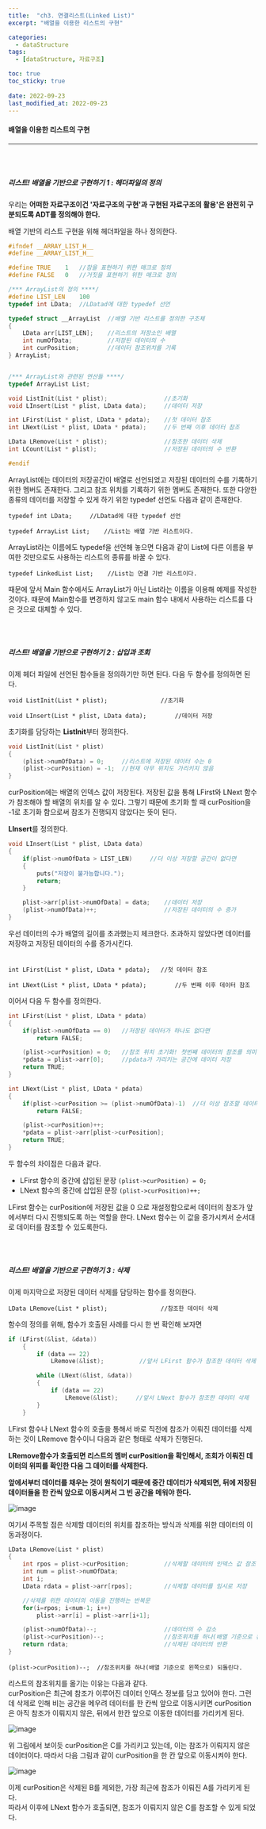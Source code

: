 ```yaml
---
title:  "ch3. 연결리스트(Linked List)"
excerpt: "배열을 이용한 리스트의 구현"

categories:
  - dataStructure
tags:
  - [dataStructure, 자료구조]

toc: true
toc_sticky: true
 
date: 2022-09-23
last_modified_at: 2022-09-23
---
```


#### 배열을 이용한 리스트의 구현
---
<br>
<br>

##### 리스트! 배열을 기반으로 구현하기 1 : 헤더파일의 정의  

우리는 **어떠한 자료구조이건 '자료구조의 구현'과 구현된 자료구조의 활용'은 완전히 구분되도록 ADT를 정의해야 한다.**  
 
배열 기반의 리스트 구현을 위해 헤더파일을 하나 정의한다.  

```c
#ifndef __ARRAY_LIST_H__
#define __ARRAY_LIST_H__

#define TRUE	1	//참을 표현하기 위한 매크로 정의
#define FALSE	0	//거짓을 표현하기 위한 매크로 정의

/*** ArrayList의 정의 ****/
#define LIST_LEN	100
typedef int LData;	//LDatad에 대한 typedef 선언

typedef struct __ArrayList	//배열 기반 리스트를 정의한 구조체
{
	LData arr[LIST_LEN];	//리스트의 저장소인 배열
	int numOfData;			//저장된 데이터의 수
	int curPosition;		//데이터 참조위치를 기록
} ArrayList;


/*** ArrayList와 관련된 연산들 ****/
typedef ArrayList List;

void ListInit(List * plist);				//초기화
void LInsert(List * plist, LData data);		//데이터 저장

int LFirst(List * plist, LData * pdata);	//첫 데이터 참조
int LNext(List * plist, LData * pdata);		//두 번째 이후 데이터 참조

LData LRemove(List * plist);				//참조한 데이터 삭제
int LCount(List * plist);					//저장된 데이터의 수 반환

#endif
```  

ArrayList에는 데이터의 저장공간이 배열로 선언되었고 저장된 데이터의 수를 기록하기 위한 멤버도 존재한다. 그리고 참조 위치를 기록하기 위한 멤버도 존재한다. 또한 다양한 종류의 데이터를 저장할 수 있게 하기 위한 typedef 선언도 다음과 같이 존재한다.  

`typedef int LData;     //LDatad에 대한 typedef 선언`  

`typedef ArrayList List;    //List는 배열 기반 리스트이다.`  

ArrayList라는 이름에도 typedef을 선언해 놓으면 다음과 같이 List에 다른 이름을 부여한 것만으로도 사용하는 리스트의 종류를 바꿀 수 있다.  

`typedef LinkedList List;    //List는 연결 기반 리스트이다.`  

때문에 앞서 Main 함수에서도 ArrayList가 아닌 List라는 이름을 이용해 예제를 작성한 것이다. 때문에 Main함수를 변경하지 않고도 main 함수 내에서 사용하는 리스트를 다은 것으로 대체할 수 있다.  

<br>
<br>

##### 리스트! 배열을 기반으로 구현하기 2 : 삽입과 조회   

이제 헤더 파일에 선언된 함수들을 정의하기만 하면 된다. 다음 두 함수를 정의하면 된다.  

`void ListInit(List * plist);				//초기화`  

`void LInsert(List * plist, LData data);		//데이터 저장`  

초기화를 담당하는 **ListInit**부터 정의한다.  

```c
void ListInit(List * plist)
{
	(plist->numOfData) = 0;		//리스트에 저장된 데이터 수는 0
	(plist->curPosition) = -1;	//현재 아무 위치도 가리키지 않음
}
```  

curPosition에는 배열의 인덱스 값이 저장된다. 저장된 값을 통해 LFirst와 LNext 함수가 참조해야 할 배열의 위치를 알 수 있다. 그렇기 때문에 초기화 할 때 curPosition을 -1로 초기화 함으로써 참조가 진행되지 않았다는 뜻이 된다.  

**LInsert**를  정의한다. 

```c
void LInsert(List * plist, LData data)
{
	if(plist->numOfData > LIST_LEN)		//더 이상 저장할 공간이 없다면
	{
		puts("저장이 불가능합니다.");
		return;
	}

	plist->arr[plist->numOfData] = data;	//데이터 저장
	(plist->numOfData)++;					//저장된 데이터의 수 증가
}
```

우선 데이터의 수가 배열의 길이를 초과했는지 체크한다. 초과하지 않았다면 데이터를 저장하고 저장된 데이터의 수를 증가시킨다.  
<br>
<br>
`int LFirst(List * plist, LData * pdata);	//첫 데이터 참조`  

`int LNext(List * plist, LData * pdata);		//두 번째 이후 데이터 참조`  

이어서 다음 두 함수를 정의한다.

```c
int LFirst(List * plist, LData * pdata)
{
	if(plist->numOfData == 0)	//저장된 데이터가 하나도 없다면
		return FALSE;

	(plist->curPosition) = 0;	//참조 위치 초기화! 첫번째 데이터의 참조를 의미
	*pdata = plist->arr[0];		//pdata가 가리키는 공간에 데이터 저장
	return TRUE;
}

int LNext(List * plist, LData * pdata)
{
	if(plist->curPosition >= (plist->numOfData)-1)	//더 이상 참조할 데이터가 없다면
		return FALSE;

	(plist->curPosition)++;
	*pdata = plist->arr[plist->curPosition];
	return TRUE;
}
```

두 함수의 차이점은 다음과 같다.  

- LFirst 함수의 중간에 삽입된 문장      `(plist->curPosition) = 0;`  
- LNext 함수의 중간에 삽입된 문장       `(plist->curPosition)++;`  

LFirst 함수는 curPosition에 저장된 값을 0 으로 재설정함으로써 데이터의 참조가 앞에서부터 다시 진행되도록 하는 역할을 한다. 
LNext 함수는 이 값을 증가시켜서 순서대로 데이터를 참조할 수 있도록한다. 

<br>
<br>

##### 리스트! 배열을 기반으로 구현하기 3 : 삭제    

이제 마지막으로 저장된 데이터 삭제를 담당하는 함수를 정의한다.  

`LData LRemove(List * plist);				//참조한 데이터 삭제`  

함수의 정의를 위해, 함수가 호출된 사례를 다시 한 번 확인해 보자면

```c
if (LFirst(&list, &data))
	{
		if (data == 22)
            LRemove(&list);          //앞서 LFirst 함수가 참조한 데이터 삭제   

		while (LNext(&list, &data))
		{
			if (data == 22)
				LRemove(&list);     //앞서 LNext 함수가 참조한 데이터 삭제
		}
	}
```

LFirst 함수나 LNext 함수의 호출을 통해서 바로 직전에 참조가 이뤄진 데이터를 삭제하는 것이 LRemove 함수이니 다음과 같은 형태로 삭제가 진행된다.  

**LRemove함수가 호출되면 리스트의 멤버 curPosition을 확인해서, 조회가 이뤄진 데이터의 위피를 확인한 다음 그 데이터를 삭제한다.**  

**앞에서부터 데이터를 채우는 것이 원칙이기 때문에 중간 데이터가 삭제되면, 뒤에 저장된 데이터들을 한 칸씩 앞으로 이동시켜서 그 빈 공간을 메워야 한다.**  

![image](https://user-images.githubusercontent.com/106606698/191882317-3f127a3c-dfbf-4265-bdc5-0c006971ee7f.png)  

여기서 주목할 점은 삭제할 데이터의 위치를 참조하는 방식과 삭제를 위한 데이터의 이동과정이다.  

```c
LData LRemove(List * plist)
{
	int rpos = plist->curPosition;			//삭제할 데이터의 인덱스 값 참조
	int num = plist->numOfData;
	int i;
	LData rdata = plist->arr[rpos];			//삭제할 데이터를 임시로 저장

	//삭제를 위한 데이터의 이동을 진행하는 반복문
	for(i=rpos; i<num-1; i++)
		plist->arr[i] = plist->arr[i+1];

	(plist->numOfData)--;					//데이터의 수 감소
	(plist->curPosition)--;					//참조위치를 하나(배열 기준으로 왼쪽으로) 되돌린다.
	return rdata;							//삭제된 데이터의 반환
}
```  

`(plist->curPosition)--;  //참조위치를 하나(배열 기준으로 왼쪽으로) 되돌린다.`  

리스트의 참조위치를 옮기는 이유는 다음과 같다.  
curPosition은 최근에 참조가 이루어진 데이터 인덱스 정보를 담고 있어야 한다. 그런데 삭제로 인해 비는 공간을 메우려 데이터를 한 칸씩 앞으로 이동시키면 curPosition은 아직 참조가 이뤄지지 않은, 뒤에서 한칸 앞으로 이동한 데이터를 가리키게 된다.  

![image](https://user-images.githubusercontent.com/106606698/191882982-ddbc6c78-f9d1-4a19-9ba2-51e6ce8d7891.png)

위 그림에서 보이듯 curPosition은 C를 가리키고 있는데, 이는 참조가 이뤄지지 않은 데이터이다. 
따라서 다음 그림과 같이 curPosition을 한 칸 앞으로 이동시켜야 한다.   

![image](https://user-images.githubusercontent.com/106606698/191883314-41919e06-0e06-482d-8519-b0bf28e2cd0d.png)  

이제 curPosition은 삭제된 B를 제외한, 가장 최근에 참조가 이뤄진 A를 가리키게 된다.  
따라서 이후에 LNext 함수가 호출되면, 참조가 이뤄지지 않은 C를 참조할 수 있게 되었다.  

